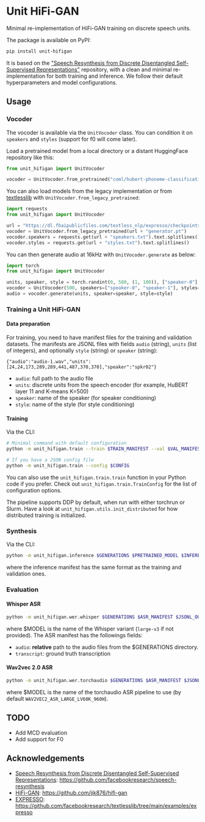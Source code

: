 # Unit HiFi-GAN

Minimal re-implementation of HiFi-GAN training on discrete speech units.

The package is available on PyPI:

```bash
pip install unit-hifigan
```

It is based on the ["Speech Resynthesis from Discrete Disentangled Self-Supervised Representations"](https://github.com/facebookresearch/speech-resynthesis)
repository, with a clean and minimal re-implementation for both training and inference.
We follow their default hyperparameters and model configurations.

## Usage

### Vocoder

The vocoder is available via the `UnitVocoder` class. You can condition it on `speakers` and `styles` (support for f0 will come later).

Load a pretrained model from a local directory or a distant HuggingFace repository like this:

```python
from unit_hifigan import UnitVocoder

vocoder = UnitVocoder.from_pretrained("coml/hubert-phoneme-classification", revision="vocoder-base-l11")
```

You can also load models from the legacy implementation or from [textlesslib](https://github.com/facebookresearch/textlesslib) with `UnitVocoder.from_legacy_pretrained`:

```python
import requests
from unit_hifigan import UnitVocoder

url = "https://dl.fbaipublicfiles.com/textless_nlp/expresso/checkpoints/hifigan_expresso_lj_vctk_hubert_base_ls960_L9_km500/"
vocoder = UnitVocoder.from_legacy_pretrained(url + "generator.pt")
vocoder.speakers = requests.get(url + "speakers.txt").text.splitlines()
vocoder.styles = requests.get(url + "styles.txt").text.splitlines()
```

You can then generate audio at 16kHz with `UnitVocoder.generate` as below:

```python
import torch
from unit_hifigan import UnitVocoder

units, speaker, style = torch.randint(0, 500, (1, 100)), ["speaker-0"], ["reading"]
vocoder = UnitVocoder(500, speakers=["speaker-0", "speaker-1"], styles=["reading", "crying", "laughing"])
audio = vocoder.generate(units, speaker=speaker, style=style)
```

### Training a Unit HiFi-GAN

#### Data preparation

For training, you need to have manifest files for the training and validation datasets.
The manifests are JSONL files with fields `audio` (string), `units` (list of integers), and optionally `style` (string) or `speaker` (string):

```jsonl
{"audio":"audio-1.wav","units":[24,24,173,289,289,441,487,370,370],"speaker":"spkr02"}
```

- `audio`: full path to the audio file
- `units`: discrete units from the speech encoder (for example, HuBERT layer 11 and K-means K=500)
- `speaker`: name of the speaker (for speaker conditioning)
- `style`: name of the style (for style conditioning)

#### Training

Via the CLI:

```bash
# Minimal command with default configuration
python -m unit_hifigan.train --train $TRAIN_MANIFEST --val $VAL_MANIFEST --units $N_UNITS

# If you have a JSON config file
python -m unit_hifigan.train --config $CONFIG
```
You can also use the `unit_hifigan.train.train` function in your Python code if you prefer. Check out `unit_hifigan.train.TrainConfig` for the list of configuration options.

The pipeline supports DDP by default, when run with either torchrun or Slurm. Have a look at `unit_hifigan.utils.init_distributed` for how distributed training is initialized.


### Synthesis

Via the CLI:

```bash
python -m unit_hifigan.inference $GENERATIONS $PRETRAINED_MODEL $INFERENCE_MANIFEST
```

where the inference manifest has the same format as the training and validation ones.

### Evaluation

#### Whisper ASR

```bash
python -m unit_hifigan.wer.whisper $GENERATIONS $ASR_MANIFEST $JSONL_OUTPUT --model $MODEL
```

where $MODEL is the name of the Whisper variant (`large-v3` if not provided).
The ASR manifest has the followings fields:

- `audio`: **relative** path to the audio files from the $GENERATIONS directory.
- `transcript`: ground truth transcription

#### Wav2vec 2.0 ASR

```bash
python -m unit_hifigan.wer.torchaudio $GENERATIONS $ASR_MANIFEST $JSONL_OUTPUT --model $MODEL
```

where $MODEL is the name of the torchaudio ASR pipeline to use (by default `WAV2VEC2_ASR_LARGE_LV60K_960H`).


## TODO

- Add MCD evaluation
- Add support for F0

## Acknowledgements

- [Speech Resynthesis from Discrete Disentangled Self-Supervised Representations](https://www.isca-archive.org/interspeech_2021/polyak21_interspeech.html): https://github.com/facebookresearch/speech-resynthesis
- [HiFi-GAN](https://proceedings.neurips.cc/paper/2020/hash/c5d736809766d46260d816d8dbc9eb44-Abstract.html): https://github.com/jik876/hifi-gan
- [EXPRESSO](https://www.isca-archive.org/interspeech_2023/nguyen23_interspeech.html): https://github.com/facebookresearch/textlesslib/tree/main/examples/expresso
